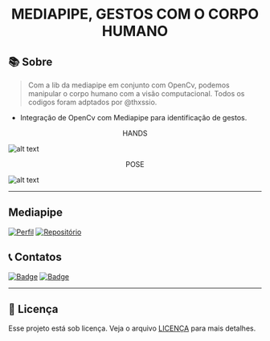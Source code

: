  <h1 align="center">
<br>MEDIAPIPE, GESTOS COM O CORPO HUMANO
</h1>

## 📚 Sobre

> Com a lib da mediapipe em conjunto com OpenCv, podemos manipular o corpo humano com a visão computacional. Todos os codigos foram adptados por @thxssio.

- Integração de OpenCv com Mediapipe para identificação de gestos.

<p align="center">HANDS</p>


![alt text](https://mediapipe.dev/images/mobile/hand_landmarks.png)


<p align="center">POSE</p>

![alt text](https://learnopencv.com/wp-content/uploads/2022/03/MediaPipe-pose-BlazePose-Topology.jpg)





---

## Mediapipe

[![Perfil](https://img.shields.io/badge/perfil%20-%23323330.svg?&style=for-the-badge&logo=perfil&logoColor=black&color=F745B5)](https://github.com/Thxssio)
[![Repositório](https://img.shields.io/badge/repositório%20-%23323330.svg?&style=for-the-badge&logo=repositório&logoColor=black&color=8000FF)](https://github.com/Thxssio)


## 📞 Contatos

[![Badge](https://img.shields.io/badge/Instagram-E4405F?style=for-the-badge&logo=instagram&logoColor=white)](https://instagram.com/thxssio)
[![Badge](https://img.shields.io/badge/LinkedIn-0077B5?style=for-the-badge&logo=linkedin&logoColor=white)](https://)

---

## 🍜 Licença

Esse projeto está sob licença. Veja o arquivo [LICENÇA](LICENSE.md) para mais detalhes.<br>



